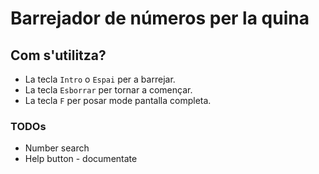 # Barrejador de números per la quina

## Com s'utilitza?

* La tecla `Intro` o `Espai` per a barrejar.
* La tecla `Esborrar` per tornar a començar. 
* La tecla `F` per posar mode pantalla completa. 

### TODOs
* Number search
* Help button - documentate
